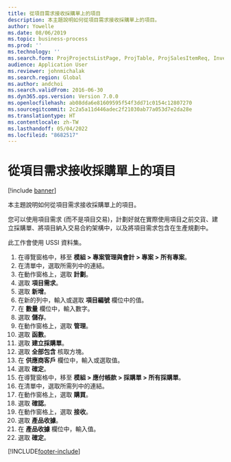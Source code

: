```yaml
---
title: 從項目需求接收採購單上的項目
description: 本主題說明如何從項目需求接收採購單上的項目。
author: Yowelle
ms.date: 08/06/2019
ms.topic: business-process
ms.prod: ''
ms.technology: ''
ms.search.form: ProjProjectsListPage, ProjTable, ProjSalesItemReq, InventItemIdLookupSimple, PurchCreateFromSalesOrder, VendAccountItemLookup, PurchTable, PurchEditLines
audience: Application User
ms.reviewer: johnmichalak
ms.search.region: Global
ms.author: andchoi
ms.search.validFrom: 2016-06-30
ms.dyn365.ops.version: Version 7.0.0
ms.openlocfilehash: ab08dda6e81609595f54f3dd71c0154c12807270
ms.sourcegitcommit: 2c2a5a11d446adec2f21030ab77a053d7e2da28e
ms.translationtype: HT
ms.contentlocale: zh-TW
ms.lasthandoff: 05/04/2022
ms.locfileid: "8682517"
---
```

# <a name="receive-items-on-purchase-order-from-item-requirement"></a>從項目需求接收採購單上的項目

[!include [banner](../../includes/banner.md)]

本主題說明如何從項目需求接收採購單上的項目。

您可以使用項目需求 (而不是項目交易)，計劃好就在實際使用項目之前交貨、建立採購單、將項目納入交易合約架構中，以及將項目需求包含在生產規劃中。 

此工作會使用 USSI 資料集。

1. 在導覽窗格中，移至 **模組 > 專案管理與會計 > 專案 > 所有專案**。
2. 在清單中，選取所需列中的連結。
3. 在動作窗格上，選取 **計劃**。
4. 選取 **項目需求**。
5. 選取 **新增**。
6. 在新的列中，輸入或選取 **項目編號** 欄位中的值。
7. 在 **數量** 欄位中，輸入數字。
8. 選取 **儲存**。
9. 在動作窗格上，選取 **管理**。
10. 選取 **函數**。
11. 選取 **建立採購單**。
12. 選取 **全部包含** 核取方塊。
13. 在 **供應商客戶** 欄位中，輸入或選取值。
14. 選取 **確定**。
15. 在導覽窗格中，移至 **模組 > 應付帳款 > 採購單 > 所有採購單**。
16. 在清單中，選取所需列中的連結。
17. 在動作窗格上，選取 **購買**。
18. 選取 **確認**。
19. 在動作窗格上，選取 **接收**。
20. 選取 **產品收據**。
21. 在 **產品收據** 欄位中，輸入值。
22. 選取 **確定**。



[!INCLUDE[footer-include](../../includes/footer-banner.md)]